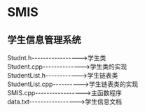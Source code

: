 # SMIS
## 学生信息管理系统<br>
Studnt.h----------------->学生类<br>
Student.cpp-------------->学生类的实现<br>
StudentList.h------------>学生链表类<br>
StudentList.cpp---------->学生链表类的实现<br>
SMIS.cpp----------------->主函数程序<br>
data.txt----------------->学生信息文档<br>
